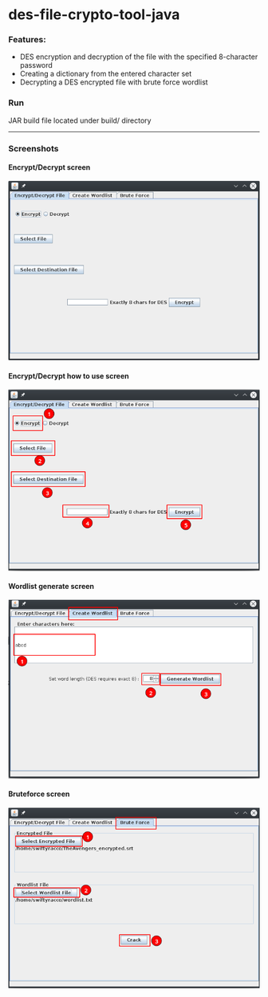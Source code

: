 # des-file-crypto-tool-java

### Features:
- DES encryption and decryption of the file with the specified 8-character password  
- Creating a dictionary from the entered character set  
- Decrypting a DES encrypted file with brute force wordlist  

### Run

JAR build file located under build/ directory  

----  

### Screenshots
#### Encrypt/Decrypt screen  
![Encrypt/Decrypt](imgs/screen-encrypt-decrypt.png?raw=true "Encrypt/Decrypt")  


#### Encrypt/Decrypt how to use screen  
![Encrypt/Decrypt how to](imgs/screen-encrypt-decrypt-how-to.png?raw=true "Encrypt/Decrypt how to")  


#### Wordlist generate screen
![Wordlist generate](imgs/screen-wordlist-generate.png?raw=true "Wordlist generate screen")  


#### Bruteforce screen  
![Bruteforce](imgs/screen-bruteforce.png?raw=true "Bruteforce")  
